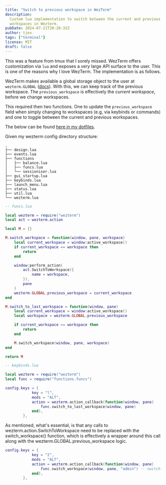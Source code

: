 ```yaml
---
title: "Switch to previous workspace in WezTerm"
description:
  Custom lua implementation to switch between the current and previous
  workspaces in Wezterm.
pubDate: 2024-07-21T20:20:32Z
author: tjex
tags: ["terminal"]
license: MIT
draft: false
---
```


This was a feature from tmux that I sorely missed. WezTerm offers customization
via `lua` and exposes a _very_ large API surface to the user. This is one of the
reasons why I love WezTerm. The implementation is as follows.

WezTerm makes available a global storage object to the user at `wezterm.GLOBAL`
([docs](https://wezfurlong.org/wezterm/config/lua/wezterm/GLOBAL.html?h=global)).
With this, we can keep track of the previous workspace. The `previous_workspace`
is effectively the _current workspace_, before we change workspaces.

This required then two functions. One to update the `previous_workspace` field
when simply changing to workspaces (e.g, via keybinds or commands) and one to
toggle between the current and previous workspaces.

The below can be found
[here in my dotfiles](https://git.sr.ht/~tjex/dotfiles/tree/8fafa12077cf0eab610cc8d6361d5f00f75d7080/item/.config/wezterm/functions/funcs.lua#L31).

Given my wezterm config directory structure:

```tree
.
├── design.lua
├── events.lua
├── functions
│   ├── balance.lua
│   ├── funcs.lua
│   └── sessioniser.lua
├── gui_startup.lua
├── keybinds.lua
├── launch_menu.lua
├── status.lua
├── util.lua
└── wezterm.lua

```

```lua
-- funcs.lua

local wezterm = require("wezterm")
local act = wezterm.action

local M = {}

M.switch_workspace = function(window, pane, workspace)
	local current_workspace = window:active_workspace()
	if current_workspace == workspace then
		return
	end

	window:perform_action(
		act.SwitchToWorkspace({
			name = workspace,
		}),
		pane
	)
	wezterm.GLOBAL.previous_workspace = current_workspace
end

M.switch_to_last_workspace = function(window, pane)
	local current_workspace = window:active_workspace()
	local workspace = wezterm.GLOBAL.previous_workspace

	if current_workspace == workspace then
		return
	end

	M.switch_workspace(window, pane, workspace)
end

return M

```

```lua
-- keybinds.lua

local wezterm = require("wezterm")
local func = require("functions.funcs")

config.keys = {
			key = "l",
			mods = "ALT",
			action = wezterm.action_callback(function(window, pane)
				func.switch_to_last_workspace(window, pane)
			end),
		},

```

As mentioned, what's essential, is that any calls to
wezterm.action.SwitchToWorkspace need to be replaced with the switch_workspace()
function, which is effectively a wrapper around this call along with the
wezterm.GLOBAL.previous_workspace logic.

```lua
config.keys = {
			key = "2",
			mods = "ALT",
			action = wezterm.action_callback(function(window, pane)
				func.switch_workspace(window, pane, "admin") -- switch to 'admin' workspace
			end),
		},
```
